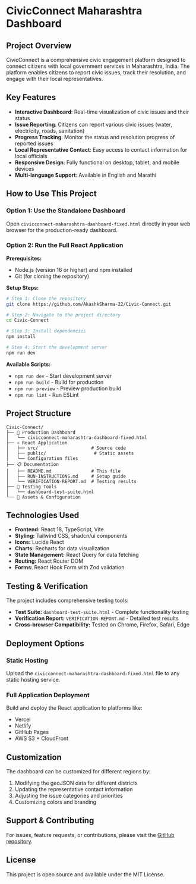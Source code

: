 # CivicConnect Maharashtra Dashboard

## Project Overview

CivicConnect is a comprehensive civic engagement platform designed to connect citizens with local government services in Maharashtra, India. The platform enables citizens to report civic issues, track their resolution, and engage with their local representatives.

## Key Features

- **Interactive Dashboard**: Real-time visualization of civic issues and their status
- **Issue Reporting**: Citizens can report various civic issues (water, electricity, roads, sanitation)
- **Progress Tracking**: Monitor the status and resolution progress of reported issues
- **Local Representative Contact**: Easy access to contact information for local officials
- **Responsive Design**: Fully functional on desktop, tablet, and mobile devices
- **Multi-language Support**: Available in English and Marathi

## How to Use This Project

### Option 1: Use the Standalone Dashboard
Open `civicconnect-maharashtra-dashboard-fixed.html` directly in your web browser for the production-ready dashboard.

### Option 2: Run the Full React Application

**Prerequisites:**
- Node.js (version 16 or higher) and npm installed
- Git (for cloning the repository)

**Setup Steps:**

```bash
# Step 1: Clone the repository
git clone https://github.com/AkashkSharma-22/Civic-Connect.git

# Step 2: Navigate to the project directory
cd Civic-Connect

# Step 3: Install dependencies
npm install

# Step 4: Start the development server
npm run dev
```

**Available Scripts:**
- `npm run dev` - Start development server
- `npm run build` - Build for production
- `npm run preview` - Preview production build
- `npm run lint` - Run ESLint

## Project Structure

```
Civic-Connect/
├── 📁 Production Dashboard
│   └── civicconnect-maharashtra-dashboard-fixed.html
├── ⚛️ React Application
│   ├── src/                    # Source code
│   ├── public/                  # Static assets
│   └── Configuration files
├── 📋 Documentation
│   ├── README.md               # This file
│   ├── RUN-INSTRUCTIONS.md     # Setup guide
│   └── VERIFICATION-REPORT.md  # Testing results
├── 🧪 Testing Tools
│   └── dashboard-test-suite.html
└── 🎨 Assets & Configuration
```

## Technologies Used

- **Frontend:** React 18, TypeScript, Vite
- **Styling:** Tailwind CSS, shadcn/ui components
- **Icons:** Lucide React
- **Charts:** Recharts for data visualization
- **State Management:** React Query for data fetching
- **Routing:** React Router DOM
- **Forms:** React Hook Form with Zod validation

## Testing & Verification

The project includes comprehensive testing tools:
- **Test Suite:** `dashboard-test-suite.html` - Complete functionality testing
- **Verification Report:** `VERIFICATION-REPORT.md` - Detailed test results
- **Cross-browser Compatibility:** Tested on Chrome, Firefox, Safari, Edge

## Deployment Options

### Static Hosting
Upload the `civicconnect-maharashtra-dashboard-fixed.html` file to any static hosting service.

### Full Application Deployment
Build and deploy the React application to platforms like:
- Vercel
- Netlify
- GitHub Pages
- AWS S3 + CloudFront

## Customization

The dashboard can be customized for different regions by:
1. Modifying the geoJSON data for different districts
2. Updating the representative contact information
3. Adjusting the issue categories and priorities
4. Customizing colors and branding

## Support & Contributing

For issues, feature requests, or contributions, please visit the [GitHub repository](https://github.com/AkashkSharma-22/Civic-Connect).

## License

This project is open source and available under the MIT License.
